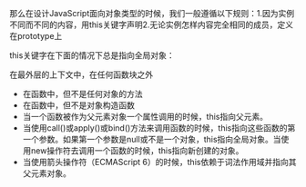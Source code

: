那么在设计JavaScript面向对象类型的时候，我们一般遵循以下规则：1.因为实例不同而不同的内容，用this关键字声明2.无论实例怎样内容完全相同的成员，定义在prototype上

this关键字在下面的情况下总是指向全局对象：

在最外层的上下文中，在任何函数块之外

- 在函数中，但不是任何对象的方法
- 在函数中，但不是对象构造函数
- 当一个函数被作为父元素对象一个属性调用的时候，this指向父元素。
- 当使用call()或apply()或bind()方法来调用函数的时候，this指向这些函数的第一个参数。如果第一个参数是null或不是一个对象，this指向全局对象。当使用new操作符去调用一个函数的时候，this指向新创建的对象。
- 当使用箭头操作符（ECMAScript 6）的时候，this依赖于词法作用域并指向其父元素对象。